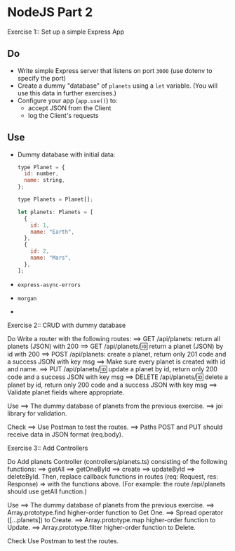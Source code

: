# NodeJS Part 2 

Exercise 1:: Set up a simple Express App

## Do

- Write simple Express server that listens on port `3000` (use dotenv to specify the port)
- Create a dummy "database" of `planets` using a `let` variable. (You will use this data in further exercises.)
- Configure your app (`app.use()`) to:
  - accept JSON from the Client
  - log the Client's requests

## Use

- Dummy database with initial data:

  ```js
  type Planet = {
    id: number,
    name: string,
  };

  type Planets = Planet[];

  let planets: Planets = [
    {
      id: 1,
      name: "Earth",
    },
    {
      id: 2,
      name: "Mars",
    },
  ];
  ```

- `express-async-errors`
- `morgan`
- 
Exercise 2:: CRUD with dummy database

Do
Write a router with the following routes:
==> GET /api/planets: return all planets (JSON) with 200
==> GET /api/planets/:id: return a planet (JSON) by id with 200
==> POST /api/planets: create a planet, return only 201 code and a success JSON with key msg
==> Make sure every planet is created with id and name.
==> PUT /api/planets/:id: update a planet by id, return only 200 code and a success JSON with key msg
==> DELETE /api/planets/:id: delete a planet by id, return only 200 code and a success JSON with key msg
==> Validate planet fields where appropriate.

Use
==> The dummy database of planets from the previous exercise.
==> joi library for validation.

Check
==> Use Postman to test the routes.
==> Paths POST and PUT should receive data in JSON format (req.body).

Exercise 3:: Add Controllers

Do
Add planets Controller (controllers/planets.ts) consisting of the following functions:
==> getAll
==> getOneById
==> create
==> updateById
==> deleteById.
Then, replace callback functions in routes (req: Request, res: Response) => with the functions above. (For example: the route /api/planets should use getAll function.)

Use
==> The dummy database of planets from the previous exercise.
==> Array.prototype.find higher-order function to Get One.
==> Spread operator ([...planets]) to Create.
==> Array.prototype.map higher-order function to Update.
==> Array.prototype.filter higher-order function to Delete.

Check
Use Postman to test the routes.

